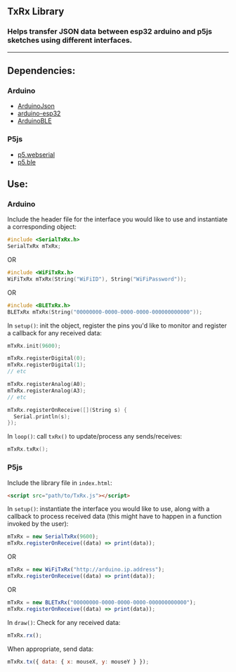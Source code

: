 ## TxRx Library

### Helps transfer JSON data between esp32 arduino and p5js sketches using different interfaces.

---

## Dependencies:

### Arduino

- [ArduinoJson](https://arduinojson.org/)
- [arduino-esp32](https://github.com/espressif/arduino-esp32/)
- [ArduinoBLE](https://www.arduino.cc/reference/en/libraries/arduinoble/)

### P5js

- [p5.webserial](https://github.com/gohai/p5.webserial)
- [p5.ble](https://itpnyu.github.io/p5ble-website/)

## Use:

### Arduino

Include the header file for the interface you would like to use and instantiate a corresponding object:

```cpp
#include <SerialTxRx.h>
SerialTxRx mTxRx;
```

OR

```cpp
#include <WiFiTxRx.h>
WiFiTxRx mTxRx(String("WiFiID"), String("WiFiPassword"));
```

OR

```cpp
#include <BLETxRx.h>
BLETxRx mTxRx(String("00000000-0000-0000-0000-000000000000"));
```

In `setup()`: init the object, register the pins you'd like to monitor and register a callback for any received data:

```cpp
mTxRx.init(9600);

mTxRx.registerDigital(0);
mTxRx.registerDigital(1);
// etc

mTxRx.registerAnalog(A0);
mTxRx.registerAnalog(A3);
// etc

mTxRx.registerOnReceive([](String s) {
  Serial.println(s);
});
```

In `loop()`: call `txRx()` to update/process any sends/receives:

```cpp
mTxRx.txRx();
```

### P5js

Include the library file in `index.html`:

```html
<script src="path/to/TxRx.js"></script>
```

In `setup()`: instantiate the interface you would like to use, along with a callback to process received data (this might have to happen in a function invoked by the user):

```js
mTxRx = new SerialTxRx(9600);
mTxRx.registerOnReceive((data) => print(data));
```

OR

```js
mTxRx = new WiFiTxRx("http://arduino.ip.address");
mTxRx.registerOnReceive((data) => print(data));
```

OR

```js
mTxRx = new BLETxRx("00000000-0000-0000-0000-000000000000");
mTxRx.registerOnReceive((data) => print(data));
```

In `draw()`: Check for any received data:

```js
mTxRx.rx();
```

When appropriate, send data:

```js
mTxRx.tx({ data: { x: mouseX, y: mouseY } });
```
